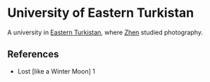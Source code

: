 # University of Eastern Turkistan
A university in [Eastern Turkistan](wiki/Location/Region/Eastern%20Turkistan.md), where [Zhen](wiki/Person/Zhen.md) studied photography.

## References
- Lost \[like a Winter Moon\] 1
